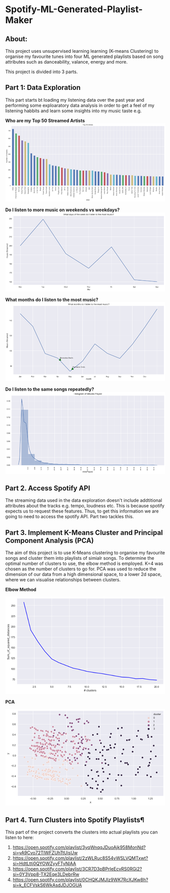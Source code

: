 # Spotify-ML-Generated-Playlist-Maker

## About:
This project uses unsupervised learning learning (K-means Clustering) to organise my favourite tunes into four ML generated playlists based on song attributes such as danceability, valance, energy and more.

This project is divided into 3 parts.

## Part 1: Data Exploration
This part starts bt loading my listening data over the past year and performing some exploaratory data analysis in order to get a feel of my listening habbits and learn some insights into my music taste e.g.

**Who are my Top 50 Streamed Artists**
![Top 50 Artists](https://github.com/Abdillahi-A/Spotify-ML-Generated-Playlist-Maker/blob/main/top50artists.png)


**Do I listen to more music on weekends vs weekdays?**
![Music by Day of Week](https://github.com/Abdillahi-A/Spotify-ML-Generated-Playlist-Maker/blob/main/hoursplayedbydayofweek.png)

**What months do I listen to the most music?**
![Music by Month](https://github.com/Abdillahi-A/Spotify-ML-Generated-Playlist-Maker/blob/main/musicbymonth.png)

**Do I listen to the same songs repeatedly?**
![Histogram Of MinsPlayed](https://github.com/Abdillahi-A/Spotify-ML-Generated-Playlist-Maker/blob/main/minutesPlayedHistogram.png)



## Part 2. Access Spotify API 

The streaming data used in the data exploration doesn't include addtitional attributes about the tracks e.g. tempo, loudness etc. This is because spotify expects us to request these features. Thus, to get this information we are going to need to access the spotify API. Part two tackles this.

## Part 3. Implement K-Means Cluster and Principal Component Analysis (PCA)
The aim of this project is to use K-Means clustering to organise my favourite songs and cluster them into playlists of simialr songs. To determine the optimal number of clusters to use, the elbow method is employed. K=4 was chosen as the number of clusters to go for. PCA was used to reduce the dimension of our data from a high dimensional space, to a lower 2d space, where we can visualise relationships between clusters.

**Elbow Method**

![Elbow Method](https://github.com/Abdillahi-A/Spotify-ML-Generated-Playlist-Maker/blob/main/elbow_method.png)

**PCA**

![PCA](https://github.com/Abdillahi-A/Spotify-ML-Generated-Playlist-Maker/blob/main/pca.png)


## Part 4. Turn Clusters into Spotify Playlists¶
This part of the project converts the clusters into actual playlists you can listen to here:

1. https://open.spotify.com/playlist/3yqWnqqJDuoAjk958MonNd?si=yA9Cvo72TIWFZUhTtUisUw
2. https://open.spotify.com/playlist/2zWLRuc8S54vWSLVQMTxwt?si=HdtLttj0QYOWZyyFTyNlAA
3. https://open.spotify.com/playlist/3CR7D3pBPrIeEcvRS0RGi2?si=0Y3Vpp8-TX2Eqe3LDebrRw
4. https://open.spotify.com/playlist/0CHQKJMJIz9WK7RcXJKw8h?si=k_ECFVskS6WkAsdJDJOGUA







